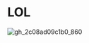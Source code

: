 # LOL

![gh_2c08ad09c1b0_860](https://user-images.githubusercontent.com/35441384/40231645-7c3adc68-5ace-11e8-90e6-05278ca4e1ed.jpg)
